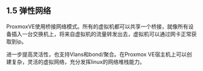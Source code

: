 ## 1.5 弹性网络

  ProxmoxVE使用桥接网络模式。所有的虚拟机都可以共享一个桥接，就像所有设备插入一台交换机上，将来自虚拟机的流量转发出去，虚拟机可以通过网卡正常获取到ip。

  进一步提高灵活性，也支持Vlans和bond/聚合。在Proxmox VE宿主机上可以创建复杂，灵活的虚拟网络，充分发挥linux的网络堆栈能力。